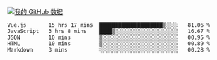 [![我的 GitHub 数据](https://github-readme-stats.vercel.app/api?username=unbrain&?theme=dark)]()

<!--START_SECTION:waka-->
```text
Vue.js       15 hrs 17 mins  ████████████████████▒░░░░   81.06 % 
JavaScript   3 hrs 8 mins    ████▒░░░░░░░░░░░░░░░░░░░░   16.67 % 
JSON         10 mins         ▒░░░░░░░░░░░░░░░░░░░░░░░░   00.95 % 
HTML         10 mins         ▒░░░░░░░░░░░░░░░░░░░░░░░░   00.89 % 
Markdown     3 mins          ░░░░░░░░░░░░░░░░░░░░░░░░░   00.28 % 
```
<!--END_SECTION:waka-->
